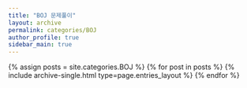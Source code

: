 ```yaml
---
title: "BOJ 문제풀이"
layout: archive
permalink: categories/BOJ
author_profile: true
sidebar_main: true
---
```



{% assign posts = site.categories.BOJ %}
{% for post in posts %} {% include archive-single.html type=page.entries_layout %} {% endfor %}